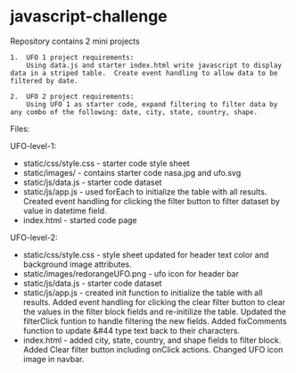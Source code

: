 # javascript-challenge

Repository contains 2 mini projects 

    1.  UFO 1 project requirements:
        Using data.js and starter index.html write javascript to display data in a striped table.  Create event handling to allow data to be filtered by date.

    2.  UFO 2 project requirements:
        Using UFO 1 as starter code, expand filtering to filter data by any combo of the following: date, city, state, country, shape.


Files:

UFO-level-1:
* static/css/style.css - starter code style sheet
* static/images/ - contains starter code nasa.jpg and ufo.svg
* static/js/data.js - starter code dataset 
* static/js/app.js - used forEach to initialize the table with all results.  Created event handling for clicking the filter button to filter dataset by value in datetime field.
* index.html - started code page

UFO-level-2:
* static/css/style.css - style sheet updated for header text color and background image attributes.
* static/images/redorangeUFO.png - ufo icon for header bar
* static/js/data.js - starter code dataset 
* static/js/app.js - created init function to initialize the table with all results.  Added event handling for clicking the clear filter button to clear the values in the filter block fields and re-initilize the table. Updated the filterClick funtion to handle filtering the new fields. Added fixComments function to update &#44 type text back to their characters.
* index.html - added city, state, country, and shape fields to filter block. Added Clear filter button including onClick actions. Changed UFO icon image in navbar.